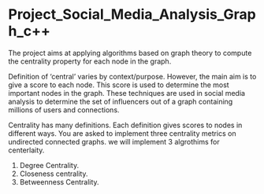 # Project_Social_Media_Analysis_Graph_c++
The project aims at applying algorithms based on graph theory to compute the centrality property for each node in the graph.

Definition of ‘central’ varies by context/purpose. However, the main aim is to give a score to each node. This score is used to determine the most important nodes in the graph. These techniques are used in social media analysis to determine the set of influencers out of a graph containing millions of users and connections.

Centrality has many definitions. Each definition gives scores to nodes in different ways. You are asked to implement three centrality metrics on undirected connected graphs. we will implement 3 algrothims for centerlaity.
1. Degree Centrality.
2. Closeness centrality.
3. Betweenness Centrality.


